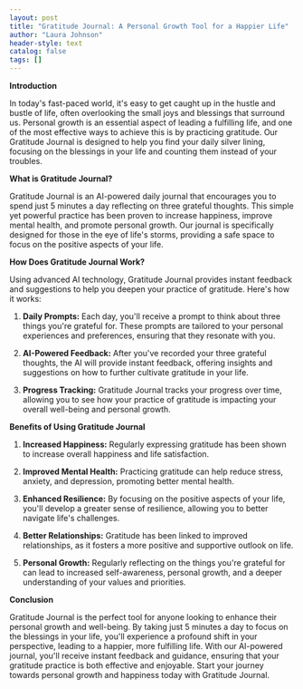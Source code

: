 ```yaml
---
layout: post
title: "Gratitude Journal: A Personal Growth Tool for a Happier Life"
author: "Laura Johnson"
header-style: text
catalog: false
tags: []
---
```


**Introduction**

In today's fast-paced world, it's easy to get caught up in the hustle and bustle of life, often overlooking the small joys and blessings that surround us. Personal growth is an essential aspect of leading a fulfilling life, and one of the most effective ways to achieve this is by practicing gratitude. Our Gratitude Journal is designed to help you find your daily silver lining, focusing on the blessings in your life and counting them instead of your troubles.

**What is Gratitude Journal?**

Gratitude Journal is an AI-powered daily journal that encourages you to spend just 5 minutes a day reflecting on three grateful thoughts. This simple yet powerful practice has been proven to increase happiness, improve mental health, and promote personal growth. Our journal is specifically designed for those in the eye of life's storms, providing a safe space to focus on the positive aspects of your life.

**How Does Gratitude Journal Work?**

Using advanced AI technology, Gratitude Journal provides instant feedback and suggestions to help you deepen your practice of gratitude. Here's how it works:

1. **Daily Prompts:** Each day, you'll receive a prompt to think about three things you're grateful for. These prompts are tailored to your personal experiences and preferences, ensuring that they resonate with you.

2. **AI-Powered Feedback:** After you've recorded your three grateful thoughts, the AI will provide instant feedback, offering insights and suggestions on how to further cultivate gratitude in your life.

3. **Progress Tracking:** Gratitude Journal tracks your progress over time, allowing you to see how your practice of gratitude is impacting your overall well-being and personal growth.

**Benefits of Using Gratitude Journal**

1. **Increased Happiness:** Regularly expressing gratitude has been shown to increase overall happiness and life satisfaction.

2. **Improved Mental Health:** Practicing gratitude can help reduce stress, anxiety, and depression, promoting better mental health.

3. **Enhanced Resilience:** By focusing on the positive aspects of your life, you'll develop a greater sense of resilience, allowing you to better navigate life's challenges.

4. **Better Relationships:** Gratitude has been linked to improved relationships, as it fosters a more positive and supportive outlook on life.

5. **Personal Growth:** Regularly reflecting on the things you're grateful for can lead to increased self-awareness, personal growth, and a deeper understanding of your values and priorities.

**Conclusion**

Gratitude Journal is the perfect tool for anyone looking to enhance their personal growth and well-being. By taking just 5 minutes a day to focus on the blessings in your life, you'll experience a profound shift in your perspective, leading to a happier, more fulfilling life. With our AI-powered journal, you'll receive instant feedback and guidance, ensuring that your gratitude practice is both effective and enjoyable. Start your journey towards personal growth and happiness today with Gratitude Journal.